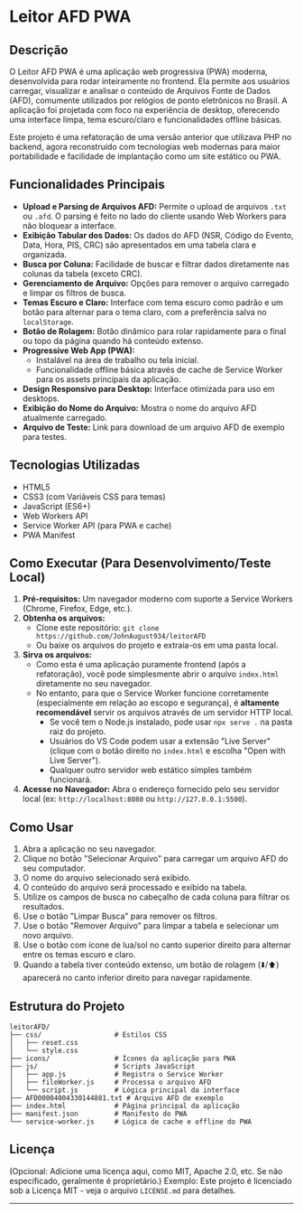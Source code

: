 # Leitor AFD PWA

## Descrição

O Leitor AFD PWA é uma aplicação web progressiva (PWA) moderna, desenvolvida para rodar inteiramente no frontend. Ela permite aos usuários carregar, visualizar e analisar o conteúdo de Arquivos Fonte de Dados (AFD), comumente utilizados por relógios de ponto eletrônicos no Brasil. A aplicação foi projetada com foco na experiência de desktop, oferecendo uma interface limpa, tema escuro/claro e funcionalidades offline básicas.

Este projeto é uma refatoração de uma versão anterior que utilizava PHP no backend, agora reconstruído com tecnologias web modernas para maior portabilidade e facilidade de implantação como um site estático ou PWA.

## Funcionalidades Principais

* **Upload e Parsing de Arquivos AFD:** Permite o upload de arquivos `.txt` ou `.afd`. O parsing é feito no lado do cliente usando Web Workers para não bloquear a interface.
* **Exibição Tabular dos Dados:** Os dados do AFD (NSR, Código do Evento, Data, Hora, PIS, CRC) são apresentados em uma tabela clara e organizada.
* **Busca por Coluna:** Facilidade de buscar e filtrar dados diretamente nas colunas da tabela (exceto CRC).
* **Gerenciamento de Arquivo:** Opções para remover o arquivo carregado e limpar os filtros de busca.
* **Temas Escuro e Claro:** Interface com tema escuro como padrão e um botão para alternar para o tema claro, com a preferência salva no `localStorage`.
* **Botão de Rolagem:** Botão dinâmico para rolar rapidamente para o final ou topo da página quando há conteúdo extenso.
* **Progressive Web App (PWA):**
    * Instalável na área de trabalho ou tela inicial.
    * Funcionalidade offline básica através de cache de Service Worker para os assets principais da aplicação.
* **Design Responsivo para Desktop:** Interface otimizada para uso em desktops.
* **Exibição do Nome do Arquivo:** Mostra o nome do arquivo AFD atualmente carregado.
* **Arquivo de Teste:** Link para download de um arquivo AFD de exemplo para testes.

## Tecnologias Utilizadas

* HTML5
* CSS3 (com Variáveis CSS para temas)
* JavaScript (ES6+)
* Web Workers API
* Service Worker API (para PWA e cache)
* PWA Manifest

## Como Executar (Para Desenvolvimento/Teste Local)

1.  **Pré-requisitos:** Um navegador moderno com suporte a Service Workers (Chrome, Firefox, Edge, etc.).
2.  **Obtenha os arquivos:**
    * Clone este repositório: `git clone https://github.com/JohnAugust934/leitorAFD`
    * Ou baixe os arquivos do projeto e extraia-os em uma pasta local.
3.  **Sirva os arquivos:**
    * Como esta é uma aplicação puramente frontend (após a refatoração), você pode simplesmente abrir o arquivo `index.html` diretamente no seu navegador.
    * No entanto, para que o Service Worker funcione corretamente (especialmente em relação ao escopo e segurança), é **altamente recomendável** servir os arquivos através de um servidor HTTP local.
        * Se você tem o Node.js instalado, pode usar `npx serve .` na pasta raiz do projeto.
        * Usuários do VS Code podem usar a extensão "Live Server" (clique com o botão direito no `index.html` e escolha "Open with Live Server").
        * Qualquer outro servidor web estático simples também funcionará.
4.  **Acesse no Navegador:** Abra o endereço fornecido pelo seu servidor local (ex: `http://localhost:8080` ou `http://127.0.0.1:5500`).

## Como Usar

1.  Abra a aplicação no seu navegador.
2.  Clique no botão "Selecionar Arquivo" para carregar um arquivo AFD do seu computador.
3.  O nome do arquivo selecionado será exibido.
4.  O conteúdo do arquivo será processado e exibido na tabela.
5.  Utilize os campos de busca no cabeçalho de cada coluna para filtrar os resultados.
6.  Use o botão "Limpar Busca" para remover os filtros.
7.  Use o botão "Remover Arquivo" para limpar a tabela e selecionar um novo arquivo.
8.  Use o botão com ícone de lua/sol no canto superior direito para alternar entre os temas escuro e claro.
9.  Quando a tabela tiver conteúdo extenso, um botão de rolagem (⬇️/⬆️) aparecerá no canto inferior direito para navegar rapidamente.

## Estrutura do Projeto

```
leitorAFD/
├── css/                  # Estilos CSS
│   ├── reset.css
│   └── style.css
├── icons/                # Ícones da aplicação para PWA
├── js/                   # Scripts JavaScript
│   ├── app.js            # Registra o Service Worker
│   ├── fileWorker.js     # Processa o arquivo AFD
│   └── script.js         # Lógica principal da interface
├── AFD00004004330144881.txt # Arquivo AFD de exemplo
├── index.html            # Página principal da aplicação
├── manifest.json         # Manifesto do PWA
└── service-worker.js     # Lógica de cache e offline do PWA
```

## Licença

(Opcional: Adicione uma licença aqui, como MIT, Apache 2.0, etc. Se não especificado, geralmente é proprietário.)
Exemplo: Este projeto é licenciado sob a Licença MIT - veja o arquivo `LICENSE.md` para detalhes.

---